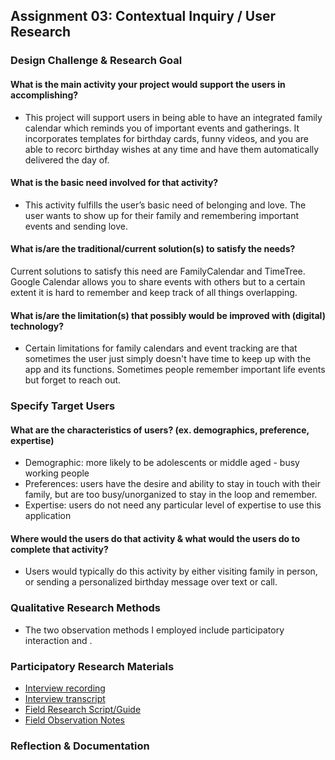 ## Assignment 03: Contextual Inquiry / User Research

### Design Challenge & Research Goal
#### What is the main activity your project would support the users in accomplishing?
- This project will support users in being able to have an integrated family calendar which reminds you of important events and gatherings. It incorporates templates for birthday cards, funny videos, and you are able to recorc birthday wishes at any time and have them automatically delivered the day of. 

#### What is the basic need involved for that activity?
- This activity fulfills the user’s basic need of belonging and love. The user wants to show up for their family and remembering important events and sending love.

#### What is/are the traditional/current solution(s) to satisfy the needs?
Current solutions to satisfy this need are FamilyCalendar and TimeTree. Google Calendar allows you to share events with others but to a certain extent it is hard to remember and keep track of all things overlapping.

#### What is/are the limitation(s) that possibly would be improved with (digital) technology?
- Certain limitations for family calendars and event tracking are that sometimes the user just simply doesn't have time to keep up with the app and its functions. Sometimes people remember important life events but forget to reach out. 

### Specify Target Users

#### What are the characteristics of users? (ex. demographics, preference, expertise)
- Demographic: more likely to be adolescents or middle aged - busy working people
- Preferences: users have the desire and ability to stay in touch with their family, but are too busy/unorganized to stay in the loop and remember. 
- Expertise: users do not need any particular level of expertise to use this application

#### Where would the users do that activity & what would the users do to complete that activity?
- Users would typically do this activity by either visiting family in person, or sending a personalized birthday message over text or call.

### Qualitative Research Methods
- The two observation methods I employed include participatory interaction and      .

### Participatory Research Materials
- [Interview recording](link)
- [Interview transcript](https://docs.google.com/document/d/1Ss1C9Qi_zgRDK3FeXVUUkvReRon8WSjSxQtJatoxAX4/edit?usp=sharing)
- [Field Research Script/Guide](https://docs.google.com/document/d/1jgjg8hER1EVOIHYRacZM9JRMhfe9eZr1iA3MFi-smj4/edit?usp=sharing)
- [Field Observation Notes](https://docs.google.com/document/d/1tyB8VlLeq1Qm8Mq7855_v6mUYBrhGxqy6fgutSkkg_s/edit?usp=sharing)

### Reflection & Documentation
